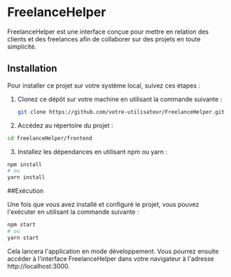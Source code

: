 # FreelanceHelper

FreelanceHelper est une interface conçue pour mettre en relation des clients et des freelances afin de collaborer sur des projets en toute simplicité.

## Installation

Pour installer ce projet sur votre système local, suivez ces étapes :

1. Clonez ce dépôt sur votre machine en utilisant la commande suivante :
   ```bash
   git clone https://github.com/votre-utilisateur/FreelanceHelper.git
   ```
2. Accédez au répertoire du projet :

```bash
cd freelanceHelper/frontend
```

3. Installez les dépendances en utilisant npm ou yarn :

```bash
npm install
# ou
yarn install
```

##Exécution

Une fois que vous avez installé et configuré le projet, vous pouvez l'exécuter en utilisant la commande suivante :

```bash
npm start
# ou
yarn start
```

Cela lancera l'application en mode développement. Vous pourrez ensuite accéder à l'interface FreelanceHelper dans votre navigateur à l'adresse http://localhost:3000.
